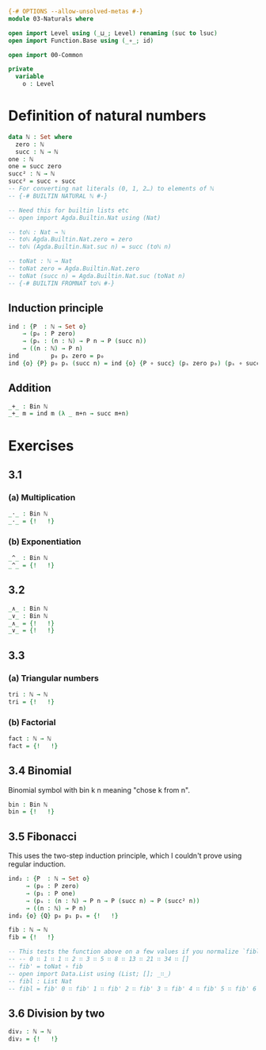 ```agda
{-# OPTIONS --allow-unsolved-metas #-}
module 03-Naturals where

open import Level using (_⊔_; Level) renaming (suc to lsuc)
open import Function.Base using (_∘_; id)

open import 00-Common

private
  variable
    o : Level
```

# Definition of natural numbers

```agda
data ℕ : Set where
  zero : ℕ
  succ : ℕ → ℕ
one : ℕ
one = succ zero
succ² : ℕ → ℕ
succ² = succ ∘ succ
-- For converting nat literals (0, 1, 2…) to elements of ℕ
-- {-# BUILTIN NATURAL ℕ #-}

-- Need this for builtin lists etc
-- open import Agda.Builtin.Nat using (Nat)

-- toℕ : Nat → ℕ
-- toℕ Agda.Builtin.Nat.zero = zero
-- toℕ (Agda.Builtin.Nat.suc n) = succ (toℕ n)

-- toNat : ℕ → Nat
-- toNat zero = Agda.Builtin.Nat.zero
-- toNat (succ n) = Agda.Builtin.Nat.suc (toNat n)
-- {-# BUILTIN FROMNAT toℕ #-}
```

## Induction principle
```agda
ind : {P  : ℕ → Set o}
    → (p₀ : P zero)
    → (pₛ : (n : ℕ) → P n → P (succ n))
    → ((n : ℕ) → P n)
ind         p₀ pₛ zero = p₀
ind {o} {P} p₀ pₛ (succ n) = ind {o} {P ∘ succ} (pₛ zero p₀) (pₛ ∘ succ) n
```

## Addition
```agda
_+_ : Bin ℕ
_+_ m = ind m (λ _ m+n → succ m+n)
```

# Exercises

## 3.1
### (a) Multiplication
```agda
_⋅_ : Bin ℕ
_⋅_ = {!   !}
```
### (b) Exponentiation
```agda
_^_ : Bin ℕ
_^_ = {!   !}
```

## 3.2
```agda
_∧_ : Bin ℕ
_∨_ : Bin ℕ
_∧_ = {!   !}
_∨_ = {!   !}
```

## 3.3
### (a) Triangular numbers
```agda
tri : ℕ → ℕ
tri = {!   !}
```
### (b) Factorial
```agda
fact : ℕ → ℕ
fact = {!   !}
```

## 3.4 Binomial
Binomial symbol with bin k n meaning "chose k from n".
```agda
bin : Bin ℕ
bin = {!   !}
```

## 3.5 Fibonacci
This uses the two-step induction principle, which I couldn't prove using regular induction.
```agda
ind₂ : {P  : ℕ → Set o}
     → (p₀ : P zero)
     → (p₁ : P one)
     → (pₛ : (n : ℕ) → P n → P (succ n) → P (succ² n))
     → ((n : ℕ) → P n)
ind₂ {o} {Q} p₀ p₁ pₛ = {!   !}

fib : ℕ → ℕ
fib = {!   !}

-- This tests the function above on a few values if you normalize `fibl`
-- -- 0 ∷ 1 ∷ 1 ∷ 2 ∷ 3 ∷ 5 ∷ 8 ∷ 13 ∷ 21 ∷ 34 ∷ []
-- fib' = toNat ∘ fib
-- open import Data.List using (List; []; _∷_)
-- fibl : List Nat
-- fibl = fib' 0 ∷ fib' 1 ∷ fib' 2 ∷ fib' 3 ∷ fib' 4 ∷ fib' 5 ∷ fib' 6 ∷ fib' 7 ∷ fib' 8 ∷ fib' 9 ∷ []
```

## 3.6 Division by two
```agda
div₂ : ℕ → ℕ
div₂ = {!   !}
```

